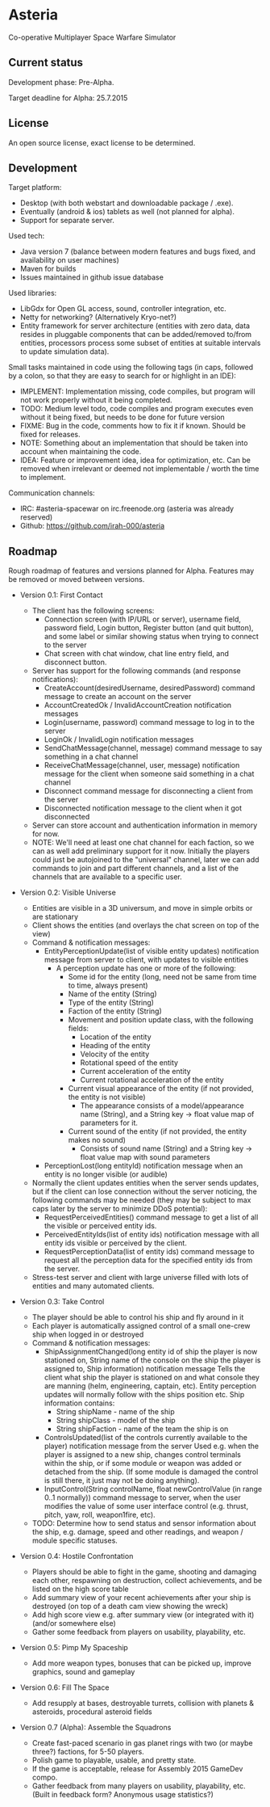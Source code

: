 
Asteria 
=======

Co-operative Multiplayer Space Warfare Simulator

Current status
--------------

Development phase: Pre-Alpha.

Target deadline for Alpha: 25.7.2015


License
-------

An open source license, exact license to be determined.


Development
-----------

Target platform: 
 * Desktop (with both webstart and downloadable package / .exe).
 * Eventually (android & ios) tablets as well (not planned for alpha).
 * Support for separate server.

Used tech:
 * Java version 7 (balance between modern features and bugs fixed, and availability on user machines)
 * Maven for builds
 * Issues maintained in github issue database

Used libraries:
 * LibGdx for Open GL access, sound, controller integration, etc.
 * Netty for networking?  (Alternatively Kryo-net?)
 * Entity framework for server architecture 
     (entities with zero data, 
      data resides in pluggable components that can be added/removed to/from entities, 
      processors process some subset of entities at suitable intervals to update simulation data).

Small tasks maintained in code using the following tags 
   (in caps, followed by a colon, so that they are easy to search for or highlight in an IDE):
 * IMPLEMENT: Implementation missing, code compiles, but program will not work properly without it being completed.
 * TODO: Medium level todo, code compiles and program executes even without it being fixed, but needs to be done for future version
 * FIXME: Bug in the code, comments how to fix it if known.  Should be fixed for releases.
 * NOTE: Something about an implementation that should be taken into account when maintaining the code.
 * IDEA: Feature or improvement idea, idea for optimization, etc.  Can be removed when irrelevant or deemed not implementable / worth the time to implement.

Communication channels:
 * IRC: #asteria-spacewar on irc.freenode.org (asteria was already reserved)
 * Github: https://github.com/irah-000/asteria


Roadmap
-------

Rough roadmap of features and versions planned for Alpha.
Features may be removed or moved between versions.

* Version 0.1: First Contact
  * The client has the following screens: 
     * Connection screen (with IP/URL or server), username field, password field, Login button, Register button (and quit button), and some label or similar showing status when trying to connect to the server
     * Chat screen with chat window, chat line entry field, and disconnect button.
  * Server has support for the following commands (and response notifications):
     * CreateAccount(desiredUsername, desiredPassword) command message to create an account on the server
     * AccountCreatedOk / InvalidAccountCreation notification messages
     * Login(username, password) command message to log in to the server
     * LoginOk / InvalidLogin notification messages
     * SendChatMessage(channel, message) command message to say something in a chat channel
     * ReceiveChatMessage(channel, user, message) notification message for the client when someone said something in a chat channel
     * Disconnect command message for disconnecting a client from the server
     * Disconnected notification message to the client when it got disconnected
  * Server can store account and authentication information in memory for now.
  * NOTE: We'll need at least one chat channel for each faction, so we can as well add preliminary support for it now.
    Initially the players could just be autojoined to the "universal" channel, later we can add commands to join
    and part different channels, and a list of the channels that are available to a specific user.
    
* Version 0.2: Visible Universe
  * Entities are visible in a 3D universum, and move in simple orbits or are stationary
  * Client shows the entities (and overlays the chat screen on top of the view)
  * Command & notification messages:
    * EntityPerceptionUpdate(list of visible entity updates) notification message from server to client, with updates to visible entities
      * A perception update has one or more of the following:
        * Some id for the entity (long, need not be same from time to time, always present)
        * Name of the entity (String)
        * Type of the entity (String)
        * Faction of the entity (String)
        * Movement and position update class, with the following fields:
          * Location of the entity
          * Heading of the entity
          * Velocity of the entity
          * Rotational speed of the entity
          * Current acceleration of the entity
          * Current rotational acceleration of the entity
        * Current visual appearance of the entity (if not provided, the entity is not visible)
          * The appearance consists of a model/appearance name (String), and a String key -> float value map of parameters for it.
        * Current sound of the entity (if not provided, the entity makes no sound)
          * Consists of sound name (String) and a String key -> float value map with sound parameters
    * PerceptionLost(long entityId) notification message when an entity is no longer visible (or audible)
  * Normally the client updates entities when the server sends updates, but if the client can lose connection
    without the server noticing, the following commands may be needed (they may be subject to max caps later by the server to minimize DDoS potential):
    * RequestPerceivedEntities() command message to get a list of all the visible or perceived entity ids.
    * PerceivedEntityIds(list of entity ids) notification message with all entity ids visible or perceived by the client.
    * RequestPerceptionData(list of entity ids) command message to request all the perception data for the specified entity ids from the server.
  * Stress-test server and client with large universe filled with lots of entities and many automated clients.  

* Version 0.3: Take Control
  * The player should be able to control his ship and fly around in it
  * Each player is automatically assigned control of a small one-crew ship when logged in or destroyed
  * Command & notification messages:
    * ShipAssignmentChanged(long entity id of ship the player is now stationed on,
                            String name of the console on the ship the player is assigned to,
                            Ship information) notification message 
      Tells the client what ship the player is stationed on and what console they are manning (helm, engineering, captain, etc).
      Entity perception updates will normally follow with the ships position etc.
      Ship information contains:
        * String shipName - name of the ship
        * String shipClass - model of the ship
        * String shipFaction - name of the team the ship is on
    * ControlsUpdated(list of the controls currently available to the player) notification message from the server
      Used e.g. when the player is assigned to a new ship, changes control terminals within the ship,
      or if some module or weapon was added or detached from the ship.
      (If some module is damaged the control is still there, it just may not be doing anything).
    * InputControl(String controlName, float newControlValue (in range 0..1 normally)) command message to server, 
      when the user modifies the value of some user interface control (e.g. thrust, pitch, yaw, roll, weapon1fire, etc).
  * TODO: Determine how to send status and sensor information about the ship, e.g. damage, speed and other readings, and weapon / module specific statuses.

* Version 0.4: Hostile Confrontation
  * Players should be able to fight in the game, shooting and damaging each other, 
    respawning on destruction, collect achievements, and be listed on the high score table
  * Add summary view of your recent achievements after your ship is destroyed
    (on top of a death cam view showing the wreck)
  * Add high score view e.g. after summary view (or integrated with it) (and/or somewhere else)
  * Gather some feedback from players on usability, playability, etc.
   
* Version 0.5: Pimp My Spaceship
  * Add more weapon types, bonuses that can be picked up, improve graphics, sound and gameplay

* Version 0.6: Fill The Space
  * Add resupply at bases, destroyable turrets, collision with planets & asteroids, procedural asteroid fields
  
* Version 0.7 (Alpha): Assemble the Squadrons
  * Create fast-paced scenario in gas planet rings with two (or maybe three?) factions, for 5-50 players.
  * Polish game to playable, usable, and pretty state.
  * If the game is acceptable, release for Assembly 2015 GameDev compo.
  * Gather feedback from many players on usability, playability, etc. (Built in feedback form?  Anonymous usage statistics?)
 






